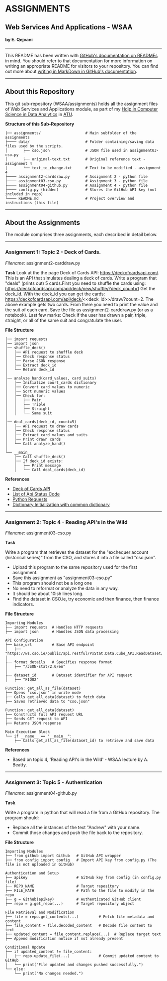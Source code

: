 # ASSIGNMENTS

## Web Services And Applications - WSAA

#### by E. Qejvani
***
This README has been written with [GitHub's documentation on READMEs](https://docs.github.com/en/repositories/managing-your-repositorys-settings-and-features/customizing-your-repository/about-readmes) in mind.
You should refer to that documentation for more information on writing an appropriate README for visitors to your repository.
You can find out more about [writing in MarkDown in GitHub's documentation](https://docs.github.com/en/get-started/writing-on-github/getting-started-with-writing-and-formatting-on-github/basic-writing-and-formatting-syntax).

***
## About this Repository

This git sub-repository (WSAA/assignments) holds all the assignment files of Web Services and Applications module, as part of my [Hdip in Computer Science in Data Analytics](https://www.atu.ie/courses/higher-diploma-in-science-data-analytics#:~:text=You%20are%20a%20Level%208,topics%20in%20your%20original%20degree) in [ATU](https://www.atu.ie/).

**Structure of this Sub-Repository**

```
├── assignments/                    # Main subfolder of the assignments
├──── data/                         # Folder containing/saving data files used by the scripts.
│       ├── cso.json                # JSON file used in assignment03-cso.py
│       ├── original-text.txt       # Original reference text - assignment 4
│       └── text_to_change.txt      # Text to be modified - assignment 4
├──── assignment2-carddraw.py       # Assignment 2 - python file
├──── assignment03-cso.py           # Assignment 3 - python file
├──── assignment04-github.py        # Assignment 4 - python file
├──── config.py (hidden)            # Stores the GitHub API key (not included in repo)
└──── README.md                     # Project overview and instructions (this file)
```
***
## About the Assignments

The module comprises three assignments, each described in detail below.

***
### Assignment 1: Topic 2 - Deck of Cards.

_Filename:_ assignment2-carddraw.py

**Task** 
Look at the the page Deck of Cards API: https://deckofcardsapi.com/. This is an API that simulates dealing a deck of cards.
Write a program that "deals" (prints out) 5 cards.First you need to shuffle the cards using: https://deckofcardsapi.com/api/deck/new/shuffle/?deck_count=1
Get the deck_id. With the deck_id you can get the cards: https://deckofcardsapi.com/api/deck/<<deck_id>>/draw/?count=2.
The above example gets two cards.
From there you need to print the value and the suit of each card. Save the file as assignment2-carddraw.py (or as a notebook).
Last few marks:
Check if the user has drawn a pair, triple, straight, or all of the same suit and congratulate the user.

**File Structure**

```
│── import requests
│── import json
│── shuffle_deck()
│   │── API request to shuffle deck
│   │── Check response status
│   │── Parse JSON response
│   │── Extract deck_id
│   └── Return deck_id
│
│── analyze_hand(card_values, card_suits)
│   │── Initialize court_cards dictionary
│   │── Convert card values to numeric
│   │── Sort numeric values
│   │── Check for:
│   │   ├── Pair
│   │   ├── Triple
│   │   ├── Straight
│   │   └── Same suit
│
│── deal_cards(deck_id, count=5)
│   │── API request to draw cards
│   │── Check response status
│   │── Extract card values and suits
│   │── Print drawn cards
│   └── Call analyze_hand()
│
└── __main__
    │── Call shuffle_deck()
    │── If deck_id exists:
    │   ├── Print message
    │   └── Call deal_cards(deck_id)
```

**References**
- [Deck of Cards API](https://deckofcardsapi.com)
- [List of Api Status Code](https://developer.mozilla.org/en-US/docs/Web/HTTP/Status)
- [Python Requests](https://realpython.com/python-requests/)
- [Dictionary Initialization with common dictionary](https://www.geeksforgeeks.org/python-dictionary-initialization-with-common-dictionary)

***

### Assignment 2: Topic 4 - Reading API's in the Wild

_Filename:_ assignment03-cso.py

**Task**

Write a program that retrieves the dataset for the "exchequer account (historical series)" from the CSO, and stores it into a file called "cso.json".

- Upload this program to the same repository used for the first assignment.
- Save this assignment as "assignment03-cso.py"
- This program should not be a long one
- No need to reformat or analyze the data in any way.
- It should be about 10ish lines long.
- Find the dataset in CSO.ie, try economic and then finance, then finance indicators.

**File Structure**

```
Importing Modules
├── import requests  # Handles HTTP requests
├── import json      # Handles JSON data processing

API Configuration
├── base_url         # Base API endpoint
│   ├── "https://ws.cso.ie/public/api.restful/PxStat.Data.Cube_API.ReadDataset/"
│
├── format_details   # Specifies response format
│   ├── "/JSON-stat/2.0/en"
│
├── dataset_id       # Dataset identifier for API request
│   ├── "FIQ02"

Function: get_all_as_file(dataset)
├── Opens "cso.json" in write mode
├── Calls get_all_data(dataset) to fetch data
├── Saves retrieved data to "cso.json"

Function: get_all_data(dataset)
├── Constructs full API request URL
├── Sends GET request to API
├── Returns JSON response

Main Execution Block
└── if __name__ == "__main__":  
    ├── Calls get_all_as_file(dataset_id) to retrieve and save data
```

**References**

- Based on topic 4, 'Reading API's in the Wild' - WSAA lecture by A. Beatty.

***

### Assignment 3: Topic 5 - Authentication

_Filename:_ assignment04-github.py

**Task**

Write a program in python that will read a file from a GitHub repository.
The program should:

- Replace all the instances of the text "Andrew" with your name.
- Commit those changes and push the file back to the repository.

**File Structure**

```
Importing Modules
├── from github import Github   # GitHub API wrapper
├── from config import config   # Import API key from config.py (The file is not uploaded in GitHub)

Authentication and Setup
├── apikey                      # GitHub key from config (in config.py file)
├── REPO_NAME                   # Target repository
├── FILE_PATH                   # Path to the file to modify in the repo
├── g = Github(apikey)          # Authenticated GitHub client
├── repo = g.get_repo(...)      # Target repository object

File Retrieval and Modification
├── file = repo.get_contents(...)         # Fetch file metadata and content
├── file_content = file.decoded_content   # Decode file content to text
├── updated_content = file_content.replace(...)  # Replace target text
├── Append modification notice if not already present

Conditional Update
├── if updated_content != file_content:
│   ├── repo.update_file(...)             # Commit updated content to GitHub
│   └── print("File updated and changes pushed successfully.")
└── else:
    └── print("No changes needed.")
```
